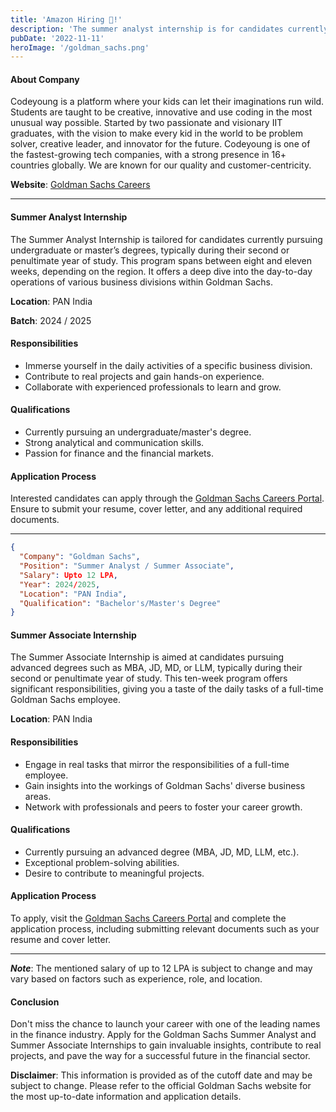 ```yaml
---
title: 'Amazon Hiring 🤩!'
description: 'The summer analyst internship is for candidates currently pursuing an undergraduate/master’s degree and is usually undertaken during the second...'
pubDate: '2022-11-11'
heroImage: '/goldman_sachs.png'
---
```


#### About Company
 Codeyoung is a platform where your kids can let their imaginations run wild. Students are taught to be creative, innovative and use coding in the most unusual way possible. Started by two passionate and visionary IIT graduates, with the vision to make every kid in the world to be problem solver, creative leader, and innovator for the future. Codeyoung is one of the fastest-growing tech companies, with a strong presence in 16+ countries globally. We are known for our quality and customer-centricity.

**Website**: [Goldman Sachs Careers](https://goldmansachs.tal.net/vx/lang-en-GB/mobile-0/brand-2/candidate/so/pm/1/pl/1/opp/2-Summer-Analyst-Summer-Associate-Internship-programs/en-GB)


---

#### Summer Analyst Internship
The Summer Analyst Internship is tailored for candidates currently pursuing undergraduate or master’s degrees, typically during their second or penultimate year of study. This program spans between eight and eleven weeks, depending on the region. It offers a deep dive into the day-to-day operations of various business divisions within Goldman Sachs.

**Location**: PAN India

**Batch**: 2024 / 2025

#### Responsibilities
- Immerse yourself in the daily activities of a specific business division.
- Contribute to real projects and gain hands-on experience.
- Collaborate with experienced professionals to learn and grow.

#### Qualifications
- Currently pursuing an undergraduate/master's degree.
- Strong analytical and communication skills.
- Passion for finance and the financial markets.

#### Application Process
Interested candidates can apply through the [Goldman Sachs Careers Portal](https://goldmansachs.tal.net/vx/lang-en-GB/mobile-0/brand-2/candidate/so/pm/1/pl/1/opp/2-Summer-Analyst-Summer-Associate-Internship-programs/en-GB). Ensure to submit your resume, cover letter, and any additional required documents.

---

```json
{
  "Company": "Goldman Sachs",
  "Position": "Summer Analyst / Summer Associate",
  "Salary": Upto 12 LPA,
  "Year": 2024/2025,
  "Location": "PAN India",
  "Qualification": "Bachelor's/Master's Degree"
}
```

#### Summer Associate Internship
The Summer Associate Internship is aimed at candidates pursuing advanced degrees such as MBA, JD, MD, or LLM, typically during their second or penultimate year of study. This ten-week program offers significant responsibilities, giving you a taste of the daily tasks of a full-time Goldman Sachs employee.

**Location**: PAN India


#### Responsibilities
- Engage in real tasks that mirror the responsibilities of a full-time employee.
- Gain insights into the workings of Goldman Sachs' diverse business areas.
- Network with professionals and peers to foster your career growth.

#### Qualifications
- Currently pursuing an advanced degree (MBA, JD, MD, LLM, etc.).
- Exceptional problem-solving abilities.
- Desire to contribute to meaningful projects.

#### Application Process
To apply, visit the [Goldman Sachs Careers Portal](https://goldmansachs.tal.net/vx/lang-en-GB/mobile-0/brand-2/candidate/so/pm/1/pl/1/opp/2-Summer-Analyst-Summer-Associate-Internship-programs/en-GB) and complete the application process, including submitting relevant documents such as your resume and cover letter.

---

***Note***: The mentioned salary of up to 12 LPA is subject to change and may vary based on factors such as experience, role, and location.

#### Conclusion
Don't miss the chance to launch your career with one of the leading names in the finance industry. Apply for the Goldman Sachs Summer Analyst and Summer Associate Internships to gain invaluable insights, contribute to real projects, and pave the way for a successful future in the financial sector.

**Disclaimer**: This information is provided as of the cutoff date and may be subject to change. Please refer to the official Goldman Sachs website for the most up-to-date information and application details.